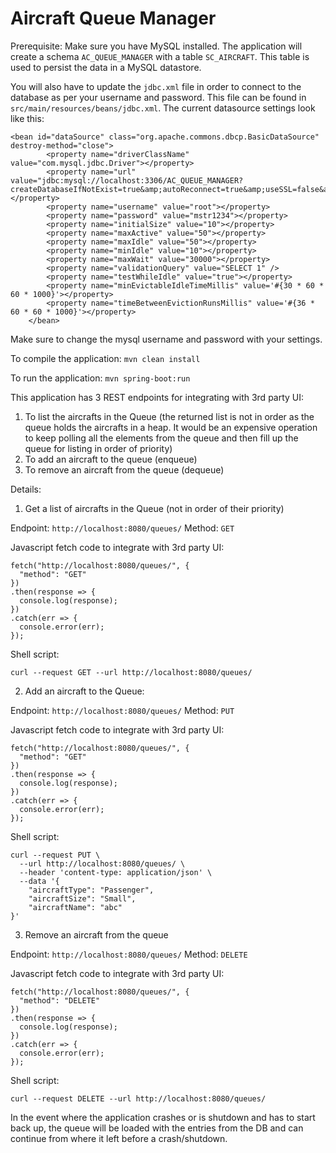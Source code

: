 # Aircraft Queue Manager

Prerequisite:
Make sure you have MySQL installed. The application will create a schema `AC_QUEUE_MANAGER` with a table `SC_AIRCRAFT`. This table is used to persist the data in a MySQL datastore.

You will also have to update the `jdbc.xml` file in order to connect to the database as per your username and password. This file can be found in `src/main/resources/beans/jdbc.xml`. The current datasource settings look like this:
```
<bean id="dataSource" class="org.apache.commons.dbcp.BasicDataSource" destroy-method="close">
		<property name="driverClassName" value="com.mysql.jdbc.Driver"></property>
		<property name="url" value="jdbc:mysql://localhost:3306/AC_QUEUE_MANAGER?createDatabaseIfNotExist=true&amp;autoReconnect=true&amp;useSSL=false&amp;serverTimezone=UTC"></property>
		<property name="username" value="root"></property>
		<property name="password" value="mstr1234"></property>
		<property name="initialSize" value="10"></property>
		<property name="maxActive" value="50"></property>
		<property name="maxIdle" value="50"></property>
		<property name="minIdle" value="10"></property>
		<property name="maxWait" value="30000"></property>
		<property name="validationQuery" value="SELECT 1" />
		<property name="testWhileIdle" value="true"></property>
		<property name="minEvictableIdleTimeMillis" value='#{30 * 60 * 60 * 1000}'></property>
		<property name="timeBetweenEvictionRunsMillis" value='#{36 * 60 * 60 * 1000}'></property>
	</bean>
```
Make sure to change the mysql username and password with your settings.


To compile the application:
`mvn clean install`

To run the application:
`mvn spring-boot:run`


This application has 3 REST endpoints for integrating with 3rd party UI:
1. To list the aircrafts in the Queue (the returned list is not in order as the queue holds the aircrafts in a heap. It would be an expensive operation to keep polling all the elements from the queue and then fill up the queue for listing in order of priority)
2. To add an aircraft to the queue (enqueue)
3. To remove an aircraft from the queue (dequeue)



Details:
1. Get a list of aircrafts in the Queue (not in order of their priority)

Endpoint: `http://localhost:8080/queues/`
Method: `GET`

Javascript fetch code to integrate with 3rd party UI:
```
fetch("http://localhost:8080/queues/", {
  "method": "GET"
})
.then(response => {
  console.log(response);
})
.catch(err => {
  console.error(err);
});
```

Shell script:
```
curl --request GET --url http://localhost:8080/queues/
```


2. Add an aircraft to the Queue:

Endpoint: `http://localhost:8080/queues/`
Method: `PUT`

Javascript fetch code to integrate with 3rd party UI:
```
fetch("http://localhost:8080/queues/", {
  "method": "GET"
})
.then(response => {
  console.log(response);
})
.catch(err => {
  console.error(err);
});
```

Shell script:
```
curl --request PUT \
  --url http://localhost:8080/queues/ \
  --header 'content-type: application/json' \
  --data '{
	"aircraftType": "Passenger",
	"aircraftSize": "Small",
	"aircraftName": "abc"
}'
```


3. Remove an aircraft from the queue

Endpoint: `http://localhost:8080/queues/`
Method: `DELETE`

Javascript fetch code to integrate with 3rd party UI:
```
fetch("http://localhost:8080/queues/", {
  "method": "DELETE"
})
.then(response => {
  console.log(response);
})
.catch(err => {
  console.error(err);
});
```

Shell script:
```
curl --request DELETE --url http://localhost:8080/queues/
```


In the event where the application crashes or is shutdown and has to start back up, the queue will be loaded with the entries from the DB and can continue from where it left before a crash/shutdown.




